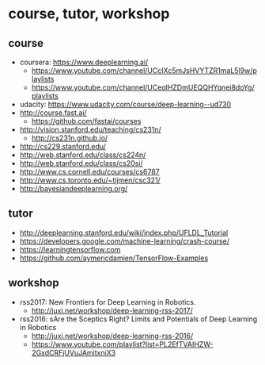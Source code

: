 # course, tutor, workshop

## course
* coursera: https://www.deeplearning.ai/
  * https://www.youtube.com/channel/UCcIXc5mJsHVYTZR1maL5l9w/playlists
  * https://www.youtube.com/channel/UCeqlHZDmUEQQHYqnei8doYg/playlists
* udacity: https://www.udacity.com/course/deep-learning--ud730
* http://course.fast.ai/
  * https://github.com/fastai/courses
* http://vision.stanford.edu/teaching/cs231n/
  * http://cs231n.github.io/
* http://cs229.stanford.edu/
* http://web.stanford.edu/class/cs224n/
* http://web.stanford.edu/class/cs20si/
* http://www.cs.cornell.edu/courses/cs6787
* http://www.cs.toronto.edu/~tijmen/csc321/
* http://bayesiandeeplearning.org/

## tutor
* http://deeplearning.stanford.edu/wiki/index.php/UFLDL_Tutorial
* https://developers.google.com/machine-learning/crash-course/
* https://learningtensorflow.com
* https://github.com/aymericdamien/TensorFlow-Examples

## workshop
* rss2017: New Frontiers for Deep Learning in Robotics.
  * http://juxi.net/workshop/deep-learning-rss-2017/
* rss2016: sAre the Sceptics Right? Limits and Potentials of Deep Learning in Robotics
  * http://juxi.net/workshop/deep-learning-rss-2016/
  * https://www.youtube.com/playlist?list=PL2EfTVAIHZW-2GxdCRFjUVuJAmitxniX3
